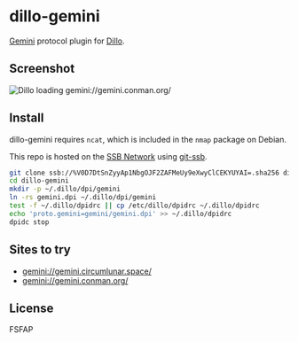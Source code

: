 # dillo-gemini

[Gemini][] protocol plugin for [Dillo][].

## Screenshot

![Dillo loading gemini://gemini.conman.org/](&Mi6TnZIOeSmIVeI0VbtY3tqvIEcoCrUas2EwwS09sl0=.sha256)

## Install

dillo-gemini requires `ncat`, which is included in the `nmap` package on Debian.

This repo is hosted on the [SSB Network][SSB] using [git-ssb][].

```sh
git clone ssb://%V0D7DtSnZyyAp1NbgOJF2ZAFMeUy9eXwyClCEKYUYAI=.sha256 dillo-gemini
cd dillo-gemini
mkdir -p ~/.dillo/dpi/gemini
ln -rs gemini.dpi ~/.dillo/dpi/gemini
test -f ~/.dillo/dpidrc || cp /etc/dillo/dpidrc ~/.dillo/dpidrc
echo 'proto.gemini=gemini/gemini.dpi' >> ~/.dillo/dpidrc
dpidc stop
```

## Sites to try

- <gemini://gemini.circumlunar.space/>
- <gemini://gemini.conman.org/>

[Gemini]: https://gopher.tildeverse.org/zaibatsu.circumlunar.space/1/~solderpunk/gemini
[Dillo]: https://dillo.org/
[git-ssb]: %n92DiQh7ietE+R+X/I403LQoyf2DtR3WQfCkDKlheQU=.sha256
[SSB]: https://www.scuttlebutt.nz/

## License

FSFAP
